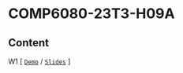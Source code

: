 # COMP6080-23T3-H09A
Content
-
W1 [ [`Demo`](week%201) / [`Slides`](https://offthegrid-mike.github.io/COMP6080-23T3-H09A/Slides/w1.html) ]

